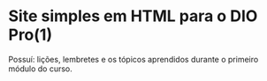 # Site simples em HTML para o DIO Pro(1) 
Possuí: lições, lembretes e os tópicos aprendidos durante o primeiro módulo do curso.
